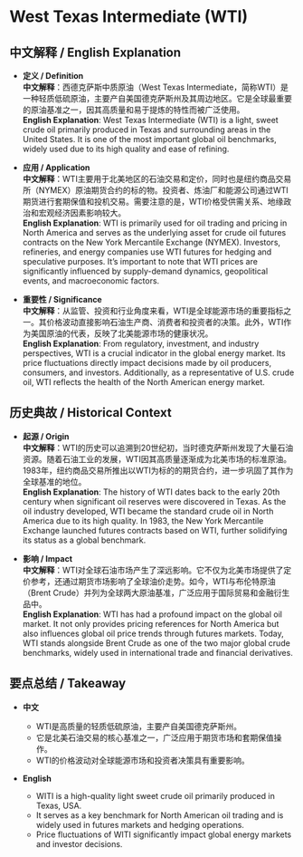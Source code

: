 # West Texas Intermediate (WTI)

## 中文解释 / English Explanation

* **定义 / Definition**  
  **中文解释**：西德克萨斯中质原油（West Texas Intermediate，简称WTI）是一种轻质低硫原油，主要产自美国德克萨斯州及其周边地区。它是全球最重要的原油基准之一，因其高质量和易于提炼的特性而被广泛使用。  
  **English Explanation**: West Texas Intermediate (WTI) is a light, sweet crude oil primarily produced in Texas and surrounding areas in the United States. It is one of the most important global oil benchmarks, widely used due to its high quality and ease of refining.

* **应用 / Application**  
  **中文解释**：WTI主要用于北美地区的石油交易和定价，同时也是纽约商品交易所（NYMEX）原油期货合约的标的物。投资者、炼油厂和能源公司通过WTI期货进行套期保值和投机交易。需要注意的是，WTI价格受供需关系、地缘政治和宏观经济因素影响较大。  
  **English Explanation**: WTI is primarily used for oil trading and pricing in North America and serves as the underlying asset for crude oil futures contracts on the New York Mercantile Exchange (NYMEX). Investors, refineries, and energy companies use WTI futures for hedging and speculative purposes. It’s important to note that WTI prices are significantly influenced by supply-demand dynamics, geopolitical events, and macroeconomic factors.

* **重要性 / Significance**  
  **中文解释**：从监管、投资和行业角度来看，WTI是全球能源市场的重要指标之一。其价格波动直接影响石油生产商、消费者和投资者的决策。此外，WTI作为美国原油的代表，反映了北美能源市场的健康状况。  
  **English Explanation**: From regulatory, investment, and industry perspectives, WTI is a crucial indicator in the global energy market. Its price fluctuations directly impact decisions made by oil producers, consumers, and investors. Additionally, as a representative of U.S. crude oil, WTI reflects the health of the North American energy market.

## 历史典故 / Historical Context

* **起源 / Origin**  
  **中文解释**：WTI的历史可以追溯到20世纪初，当时德克萨斯州发现了大量石油资源。随着石油工业的发展，WTI因其高质量逐渐成为北美市场的标准原油。1983年，纽约商品交易所推出以WTI为标的的期货合约，进一步巩固了其作为全球基准的地位。  
  **English Explanation**: The history of WTI dates back to the early 20th century when significant oil reserves were discovered in Texas. As the oil industry developed, WTI became the standard crude oil in North America due to its high quality. In 1983, the New York Mercantile Exchange launched futures contracts based on WTI, further solidifying its status as a global benchmark.

* **影响 / Impact**  
  **中文解释**：WTI对全球石油市场产生了深远影响。它不仅为北美市场提供了定价参考，还通过期货市场影响了全球油价走势。如今，WTI与布伦特原油（Brent Crude）并列为全球两大原油基准，广泛应用于国际贸易和金融衍生品中。  
  **English Explanation**: WTI has had a profound impact on the global oil market. It not only provides pricing references for North America but also influences global oil price trends through futures markets. Today, WTI stands alongside Brent Crude as one of the two major global crude benchmarks, widely used in international trade and financial derivatives.

## 要点总结 / Takeaway

* **中文**  
  - WTI是高质量的轻质低硫原油，主要产自美国德克萨斯州。  
  - 它是北美石油交易的核心基准之一，广泛应用于期货市场和套期保值操作。  
  - WTI的价格波动对全球能源市场和投资者决策具有重要影响。

* **English**  
  - WITI is a high-quality light sweet crude oil primarily produced in Texas, USA.  
  - It serves as a key benchmark for North American oil trading and is widely used in futures markets and hedging operations.  
  - Price fluctuations of WITI significantly impact global energy markets and investor decisions.